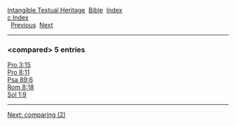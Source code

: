 [Intangible Textual Heritage](../../index)  [Bible](../index) 
[Index](index)   
[c Index](_c_)  
  [Previous](c02365)  [Next](c02367) 

------------------------------------------------------------------------

### &lt;compared&gt; 5 entries

[Pro 3:15](../kjv/pro003.htm#015)  
[Pro 8:11](../kjv/pro008.htm#011)  
[Psa 89:6](../kjv/psa089.htm#006)  
[Rom 8:18](../kjv/rom008.htm#018)  
[Sol 1:9](../kjv/sol001.htm#009)  

------------------------------------------------------------------------

[Next: comparing (2)](c02367)
